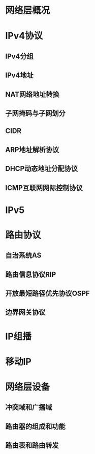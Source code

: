 # 网络层概况

# IPv4协议

## IPv4分组

## IPv4地址

## NAT网络地址转换

## 子网掩码与子网划分

## CIDR

## ARP地址解析协议

## DHCP动态地址分配协议

## ICMP互联网网际控制协议

# IPv5

# 路由协议

## 自治系统AS

## 路由信息协议RIP

## 开放最短路径优先协议OSPF

## 边界网关协议

# IP组播

# 移动IP

# 网络层设备

## 冲突域和广播域

## 路由器的组成和功能

## 路由表和路由转发